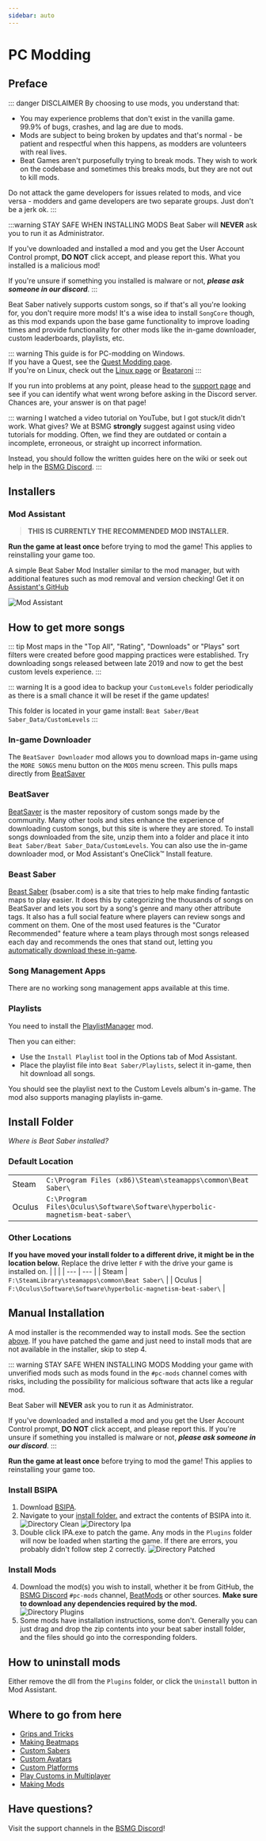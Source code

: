 ```yaml
---
sidebar: auto
---
```

# PC Modding

## Preface

::: danger DISCLAIMER
By choosing to use mods, you understand that:

* You may experience problems that don't exist in the vanilla game. 99.9% of bugs, crashes, and lag are due to mods.
* Mods are subject to being broken by updates and that's normal - be patient and respectful when this happens, as modders
  are volunteers with real lives.
* Beat Games aren't purposefully trying to break mods. They wish to work on the codebase and sometimes this breaks mods,
  but they are not out to kill mods.

Do not attack the game developers for issues related to mods, and vice versa - modders and game developers
are two separate groups. Just don't be a jerk ok.
:::

:::warning STAY SAFE WHEN INSTALLING MODS
Beat Saber will **NEVER** ask you to run it as Administrator.

If you've downloaded and installed a mod and you get the
User Account Control prompt, **DO NOT** click accept, and please report this. What you installed is a malicious mod!

If you're unsure if something you installed is malware or not, ***please ask someone in our discord***.
:::

Beat Saber natively supports custom songs, so if that's all you're looking for, you don't require more mods!
It's a wise idea to install `SongCore` though, as this mod expands upon the base game functionality to improve
loading times and provide functionality for other mods like the in-game downloader, custom leaderboards, playlists, etc.

::: warning
This guide is for PC-modding on Windows.  
If you have a Quest, see the [Quest Modding page](/quest-modding.md).  
If you're on Linux, check out the [Linux page](/modding/linux.md) or [Beataroni](https://github.com/geefr/beatsaber-linux-goodies/#readme)
:::

If you run into problems at any point, please head to the [support page](./support) and see if you can identify what
went wrong before asking in the Discord server. Chances are, your answer is on that page!

::: warning I watched a video tutorial on YouTube, but I got stuck/it didn't work. What gives?
We at BSMG **strongly** suggest against using video tutorials for modding. Often, we find they are outdated or contain
a incomplete, erroneous, or straight up incorrect information.

Instead, you should follow the written guides here on the wiki or seek out help in the [BSMG Discord](https://discord.gg/beatsabermods).
:::

## Installers

### Mod Assistant
> **THIS IS CURRENTLY THE RECOMMENDED MOD INSTALLER.**

__**Run the game at least once**__ before trying to mod the game! This applies to reinstalling your game too.

A simple Beat Saber Mod Installer similar to the mod manager, but with additional features such as mod removal and
version checking! Get it on [Assistant's GitHub](https://github.com/Assistant/ModAssistant/releases/latest)

![Mod Assistant](~@images/beginners-guide/modassistant.png)

## How to get more songs
::: tip
Most maps in the "Top All", "Rating", "Downloads" or "Plays" sort filters were created before
good mapping practices were established. Try downloading songs released between late 2019 and now to get the best
custom levels experience.
:::

::: warning
It is a good idea to backup your `CustomLevels` folder periodically as there is a small chance it will be reset if the
game updates!

This folder is located in your game install: `Beat Saber/Beat Saber_Data/CustomLevels`
:::

### In-game Downloader
The `BeatSaver Downloader` mod allows you to download maps in-game using the `MORE SONGS` menu button on
the `MODS` menu screen. This pulls maps directly from [BeatSaver](https://beatsaver.com)

### BeatSaver
[BeatSaver](https://beatsaver.com) is the master repository of custom songs made by the community.
Many other tools and sites enhance the experience of downloading custom songs, but this site is where they are stored.
To install songs downloaded from the site, unzip them into a folder and place it into `Beat Saber/Beat Saber_Data/CustomLevels`.
 You can also use the in-game downloader mod, or Mod Assistant's OneClick™ Install feature.

### Beast Saber
[Beast Saber](https://www.bsaber.com) (bsaber.com) is a site that tries to help make finding fantastic maps to play easier.
It does this by categorizing the thousands of songs on BeatSaver and lets you sort by a song's genre and many other
attribute tags. It also has a full social feature where players can review songs and comment on them. One of the most used
features is the "Curator Recommended" feature where a team plays through most songs released each day and recommends the
ones that stand out, letting you [automatically download these in-game](https://bsaber.com/beatsync/).

### Song Management Apps

There are no working song management apps available at this time.

### Playlists
You need to install the [PlaylistManager](https://github.com/rithik-b/PlaylistManager/releases/latest) mod.

Then you can either:

* Use the `Install Playlist` tool in the Options tab of Mod Assistant.
* Place the playlist file into `Beat Saber/Playlists`, select it in-game, then hit download all songs.

You should see the playlist next to the Custom Levels album's in-game. The mod also supports managing playlists in-game.

## Install Folder
_Where is Beat Saber installed?_

### Default Location
|  |  |
| --- | --- |
| Steam | `C:\Program Files (x86)\Steam\steamapps\common\Beat Saber\` |
| Oculus | `C:\Program Files\Oculus\Software\Software\hyperbolic-magnetism-beat-saber\` |

### Other Locations
**If you have moved your install folder to a different drive, it might be in the location below.**
Replace the drive letter `F` with the drive your game is installed on.
|  |  |
| --- | --- |
| Steam | `F:\SteamLibrary\steamapps\common\Beat Saber\` |
| Oculus | `F:\Oculus\Software\Software\hyperbolic-magnetism-beat-saber\` |

## Manual Installation
A mod installer is the recommended way to install mods. See the section [above](#installers).
If you have patched the game and just need to install mods that are not available in the installer, skip to step 4.

::: warning STAY SAFE WHEN INSTALLING MODS
Modding your game with unverified mods such as mods found in the `#pc-mods` channel comes with risks, including the
possibility for malicious software that acts like a regular mod.

Beat Saber will **NEVER** ask you to run it as Administrator.

If you've downloaded and installed a mod and you get the
User Account Control prompt, **DO NOT** click accept, and please report this. If you're unsure if something you installed
is malware or not, ***please ask someone in our discord***.
:::

**Run the game at least once** before trying to mod the game! This applies to reinstalling your game too.

### Install BSIPA

1. Download [BSIPA](https://github.com/bsmg/BeatSaber-IPA-Reloaded/releases).
2. Navigate to your [install folder.](#install-folder) and extract the contents of BSIPA into it.
![Directory Clean](~@images/beginners-guide/directory-clean.png "Directory Clean")
![Directory Ipa](~@images/beginners-guide/directory-ipa.png "Directory Ipa")
3. Double click IPA.exe to patch the game. Any mods in the `Plugins` folder will now be loaded when starting the game.
  If there are errors, you probably didn't follow step 2 correctly.
![Directory Patched](~@images/beginners-guide/directory-patched.png "Directory Patched")

### Install Mods

4. Download the mod(s) you wish to install, whether it be from GitHub, the [BSMG Discord](https://discord.com/invite/beatsabermods)
 `#pc-mods` channel,  [BeatMods](https://beatmods.com/#/mods) or other sources.
 **Make sure to download any dependencies required by the mod.**
![Directory Plugins](~@images/beginners-guide/directory-plugins.png "Directory Plugins")
5. Some mods have installation instructions, some don't. Generally you can just drag and drop the zip contents into your
  beat saber install folder, and the files should go into the corresponding folders.

## How to uninstall mods
Either remove the dll from the `Plugins` folder, or click the `Uninstall` button in Mod Assistant.

## Where to go from here

* [Grips and Tricks](./grips-and-tricks.md)
* [Making Beatmaps](/mapping/)
* [Custom Sabers](/models/custom-sabers.md)
* [Custom Avatars](/models/custom-avatars.md)
* [Custom Platforms](/models/custom-platforms.md)
* [Play Customs in Multiplayer](https://discord.com/invite/gezGrFG4tz)
* [Making Mods](/modding/)

## Have questions?
Visit the support channels in the [BSMG Discord](https://discord.gg/beatsabermods)!

